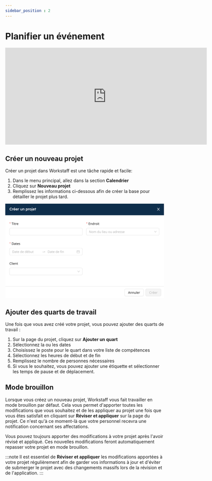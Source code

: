 ```yaml
---
sidebar_position : 2
---
```


# Planifier un événement

<iframe width="640" height="307" src="https://www.loom.com/embed/4449efc8035b4e6b977bbe421ba41cc9" frameborder="0" webkitallowfullscreen mozallowfullscreen allowfullscreen></iframe>

## Créer un nouveau projet

Créer un projet dans Workstaff est une tâche rapide et facile:
1. Dans le menu principal, allez dans la section **Calendrier**
2. Cliquez sur **Nouveau projet**
3. Remplissez les informations ci-dessous afin de créer la base pour détailler le projet plus tard.

![creer-projet.png](Images/creer-projet.png)

## Ajouter des quarts de travail
Une fois que vous avez créé votre projet, vous pouvez ajouter des quarts de travail :
1. Sur la page du projet, cliquez sur **Ajouter un quart**
2. Sélectionnez la ou les dates
3. Choisissez le poste pour le quart dans votre liste de compétences
4. Sélectionnez les heures de début et de fin
5. Remplissez le nombre de personnes nécessaires
6. Si vous le souhaitez, vous pouvez ajouter une étiquette et sélectionner les temps de pause et de déplacement.



## Mode brouillon

Lorsque vous créez un nouveau projet, Workstaff vous fait travailler en mode brouillon par défaut. Cela vous permet d'apporter toutes les modifications que vous souhaitez et de les appliquer au projet une fois que vous êtes satisfait en cliquant sur **Réviser et appliquer** sur la page du projet. Ce n'est qu'à ce moment-là que votre personnel recevra une notification concernant ses affectations.

Vous pouvez toujours apporter des modifications à votre projet après l'avoir révisé et appliqué. Ces nouvelles modifications feront automatiquement repasser votre projet en mode brouillon.

:::note
Il est essentiel de **Réviser et appliquer** les modifications apportées à votre projet régulièrement afin de garder vos informations à jour et d'éviter de submerger le projet avec des changements massifs lors de la révision et de l'application.
:::
